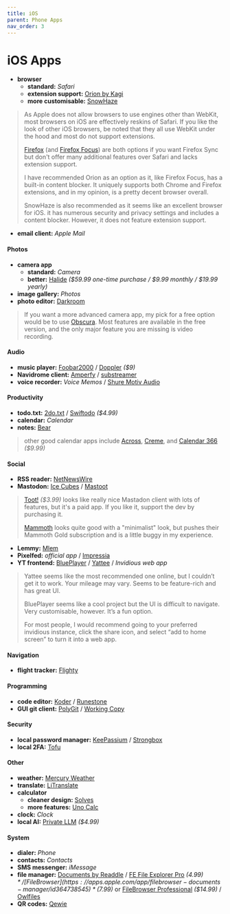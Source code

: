 ```yaml
---
title: iOS
parent: Phone Apps
nav_order: 3
---
```

# iOS Apps

- **browser** 
	- **standard:** *Safari* 
	- **extension support:** [Orion by Kagi](https://apps.apple.com/app/orion-browser-by-kagi/id1484498200)
	- **more customisable:** [SnowHaze](https://apps.apple.com/app/snowhaze/id1121026941)

> As Apple does not allow browsers to use engines other than WebKit, most browsers on iOS are effectively reskins of Safari. If you like the look of other iOS browsers, be noted that they all use WebKit under the hood and most do not support extensions.
> 
> [Firefox](https://apps.apple.com/app/firefox-private-safe-browser/id989804926) (and [Firefox Focus](https://apps.apple.com/app/firefox-focus-privacy-browser/id1055677337)) are both options if you want Firefox Sync but don't offer many additional features over Safari and lacks extension support.
> 
> I have recommended Orion as an option as it, like Firefox Focus, has a built-in content blocker. It uniquely supports both Chrome and Firefox extensions, and in my opinion, is a pretty decent browser overall.
> 
> SnowHaze is also recommended as it seems like an excellent browser for iOS. it has numerous security and privacy settings and includes a content blocker. However, it does not feature extension support.

- **email client:** *Apple Mail*

#### Photos

- **camera app**
	- **standard:** *Camera*
	- **better:** [Halide](https://apps.apple.com/app/halide-mark-ii-pro-camera/id885697368) *($59.99 one-time purchase / $9.99 monthly / $19.99 yearly)*
- **image gallery:** *Photos* 
- **photo editor:** [Darkroom](https://apps.apple.com/app/darkroom-photo-video-editor/id953286746)

> If you want a more advanced camera app, my pick for a free option would be to use [Obscura](https://apps.apple.com/app/obscura-pro-camera/id1579306989). Most features are available in the free version, and the only major feature you are missing is video recording.

#### Audio

- **music player:** [Foobar2000](https://apps.apple.com/app/foobar2000/id1072807669) / [Doppler](https://apps.apple.com/app/doppler-mp3-flac-player/id1468459747) *($9)*
- **Navidrome client:** [Amperfy](https://apps.apple.com/app/amperfy-music/id1530145038) / [substreamer](https://apps.apple.com/app/substreamer/id1012991665)
- **voice recorder:** *Voice Memos* / [Shure Motiv Audio](https://apps.apple.com/app/motiv-audio/id938264337)

#### Productivity

- **todo.txt:** [2do.txt](https://apps.apple.com/app/2do-txt/id1597652888) / [Swiftodo](https://apps.apple.com/app/swiftodo-task-list-for-todo.txt/id1073798440) *($4.99)*
- **calendar:** *Calendar*
- **notes:** [Bear](https://apps.apple.com/app/bear-markdown-notes/id1016366447)

> other good calendar apps include [Across](https://apps.apple.com/app/across-modern-calendar/id6444851827), [Creme](https://apps.apple.com/app/creme-planner-agenda/id6502579791), and [Calendar 366](https://apps.apple.com/app/calendar-366-events-tasks/id1265892516) *($9.99)*

#### Social

- **RSS reader:** [NetNewsWire](https://apps.apple.com/app/netnewswire-rss-reader/id1480640210)
- **Mastodon:** [Ice Cubes](https://apps.apple.com/app/ice-cubes-for-mastodon/id6444915884) / [Mastoot](https://apps.apple.com/app/mastoot/id1501485410?l=en)

> [Toot!](https://apps.apple.com/app/toot-for-mastodon/id1229021451) *($3.99)* looks like really nice Mastadon client with lots of features, but it's a paid app. If you like it, support the dev by purchasing it.
> 
> [Mammoth](https://apps.apple.com/app/mammoth-for-mastodon/id1667573899) looks quite good with a "minimalist" look, but pushes their Mammoth Gold subscription and is a little buggy in my experience.

- **Lemmy:** [Mlem](https://apps.apple.com/app/mlem-for-lemmy/id6450543782)
- **Pixelfed:** *official app* / [Impressia](https://apps.apple.com/app/impressia-for-pixelfed/id1663543216)
- **YT frontend:** [BluePlayer](https://apps.apple.com/app/blueplayer-video-music-player/id1564931348) / [Yattee](https://apps.apple.com/app/yattee/id1595136629) / *Invidious web app* 

> Yattee seems like the most recommended one online, but I couldn’t get it to work. Your mileage may vary. Seems to be feature-rich and has great UI.
> 
> BluePlayer seems like a cool project but the UI is difficult to navigate. Very customisable, however. It’s a fun option.
> 
> For most people, I would recommend going to your preferred invidious instance, click the share icon, and select “add to home screen” to turn it into a web app.

#### Navigation

- **flight tracker:** [Flighty](https://apps.apple.com/app/flighty-live-flight-tracker/id1358823008)

#### Programming

- **code editor:** [Koder](https://apps.apple.com/app/koder-code-editor/id1447489375) / [Runestone](https://apps.apple.com/app/runestone-text-editor/id1548193893)
- **GUI git client:** [PolyGit](https://apps.apple.com/app/polygit-git-client/id1508942822) / [Working Copy](https://apps.apple.com/app/working-copy-git-client/id896694807)

#### Security

- **local password manager:** [KeePassium](https://apps.apple.com/app/keepassium-keepass-passwords/id1435127111) / [Strongbox](https://apps.apple.com/app/strongbox-password-manager/id897283731?mt=8)
- **local 2FA:** [Tofu](https://apps.apple.com/app/tofu-authenticator/id1082229305)

#### Other

- **weather:** [Mercury Weather](https://apps.apple.com/app/mercury-weather/id1621800675)
- **translate:** [LiTranslate](https://apps.apple.com/app/litranslate/id1644385339)
- **calculator** 
	- **cleaner design:** [Solves](https://apps.apple.com/app/solves-calculator-for-all/id1394359548)
	- **more features:** [Uno Calc](https://apps.apple.com/app/uno-calculator/id1464736591)
- **clock:** *Clock*
- **local AI:** [Private LLM](https://apps.apple.com/app/private-llm-local-ai-chat/id6448106860) *($4.99)*

#### System

- **dialer:** *Phone*
- **contacts:** *Contacts*
- **SMS messenger:** *iMessage*
- **file manager:** [Documents by Readdle](https://apps.apple.com/app/documents-file-manager-docs/id364901807) / [FE File Explorer Pro](https://apps.apple.com/app/fe-file-explorer-pro/id499470113) *($4.99)* / [FileBrowser](https://apps.apple.com/app/filebrowser-documents-manager/id364738545) *($7.99)* or [FileBrowser Professional](https://apps.apple.com/app/filebrowser-professional/id854618029) *($14.99)* / [Owlfiles](https://apps.apple.com/app/owlfiles-file-manager/id510282524)
- **QR codes:** [Qewie](https://apps.apple.com/app/qewie-qr-code-generator/id6673916275)
